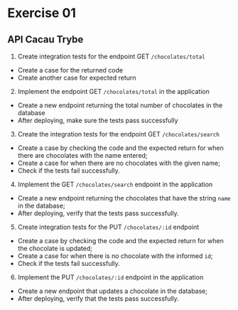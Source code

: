 # Exercise 01

## API Cacau Trybe

1. Create integration tests for the endpoint GET `/chocolates/total`

  - Create a case for the returned code
  - Create another case for expected return

2. Implement the endpoint GET `/chocolates/total` in the application

  - Create a new endpoint returning the total number of chocolates in the database
  - After deploying, make sure the tests pass successfully

3. Create the integration tests for the endpoint GET `/chocolates/search`

  - Create a case by checking the code and the expected return for when there are chocolates with the name entered;
  - Create a case for when there are no chocolates with the given name;
  - Check if the tests fail successfully.

4. Implement the GET `/chocolates/search` endpoint in the application

  - Create a new endpoint returning the chocolates that have the string `name` in the database;
  - After deploying, verify that the tests pass successfully.

5. Create integration tests for the PUT `/chocolates/:id` endpoint

  - Create a case by checking the code and the expected return for when the chocolate is updated;
  - Create a case for when there is no chocolate with the informed `id`;
  - Check if the tests fail successfully.

6. Implement the PUT `/chocolates/:id` endpoint in the application

  - Create a new endpoint that updates a chocolate in the database;
  - After deploying, verify that the tests pass successfully.